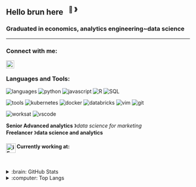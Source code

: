 ## Hello brun here &nbsp;&nbsp;<sup>👾 &#12299;

### Graduated in economics, analytics engineering~data science
----

### Connect with me:

[<img align="left" alt="brnohs | LinkedIn" width="22px" src="https://cdn.jsdelivr.net/npm/simple-icons@v3/icons/linkedin.svg" />][linkedin]

[linkedin]: https://www.linkedin.com/in/bruno-schock-7b67356a/

<br />

### Languages and Tools:

![languages](https://img.shields.io/static/v1?label=&message=languages:&color=555&style=flat-square)
![python](https://img.shields.io/static/v1?logo=python&label=&message=python&color=111&logoColor=AAA&style=flat-square&link=)
![javascript](https://img.shields.io/static/v1?logo=javascript&label=&message=javascript&color=111&logoColor=AAA&style=flat-square)
![R](https://img.shields.io/static/v1?logo=R&label=&message=R&color=111&logoColor=AAA&style=flat-square)
![SQL](https://img.shields.io/static/v1?label=&message=SQL&color=111&logoColor=AAA&style=flat-square)
&nbsp;&nbsp;&nbsp;
  
![tools](https://img.shields.io/static/v1?label=&message=tools:&color=555&style=flat-square)
![kubernetes](https://img.shields.io/static/v1?logo=kubernetes&label=&message=kubernetes&color=111&logoColor=AAA&style=flat-square)
![docker](https://img.shields.io/static/v1?logo=docker&label=&message=docker&color=111&logoColor=AAA&style=flat-square)
![databricks](https://img.shields.io/static/v1?logo=databricks&label=&message=spark&color=111&logoColor=AAA&style=flat-square)
![vim](https://img.shields.io/static/v1?logo=vim&label=&message=vim&color=111&logoColor=AAA&style=flat-square)
![git](https://img.shields.io/static/v1?logo=git&label=&message=git&color=111&logoColor=AAA&style=flat-square)
&nbsp;&nbsp;&nbsp;
  
![worksat](https://img.shields.io/static/v1?label=&message=@:&color=555&style=flat-square)
![vscode](https://img.shields.io/static/v1?logo=vscode&label=&message=adobe&color=111&logoColor=FF0000&style=flat-square)

**Senior Advanced analytics** &#12299;_data science for marketing_
<br/>
**Freelancer** &#12299;__data science and analytics__

#### Currently working at:[<img align="left" alt="iFood" width="26px" src="https://avatars2.githubusercontent.com/u/26223435?s=200&v=4" />][work]

<br />
<br />




<details>
  <summary>:brain: GitHub Stats</summary>

[![Brun's github stats](https://github-readme-stats.vercel.app/api?username=brunhs&count_private=true&show_icons=true)](https://github.com/brunhs/github-readme-stats)

</details>

<details>
  <summary>:computer: Top  Langs</summary>

[![Top Langs](https://github-readme-stats.vercel.app/api/top-langs/?username=brunhs&layout=compact&hide=html)](https://github.com/brunhs/github-readme-stats)
</details>


[work]: https://www.ifood.com.br/
